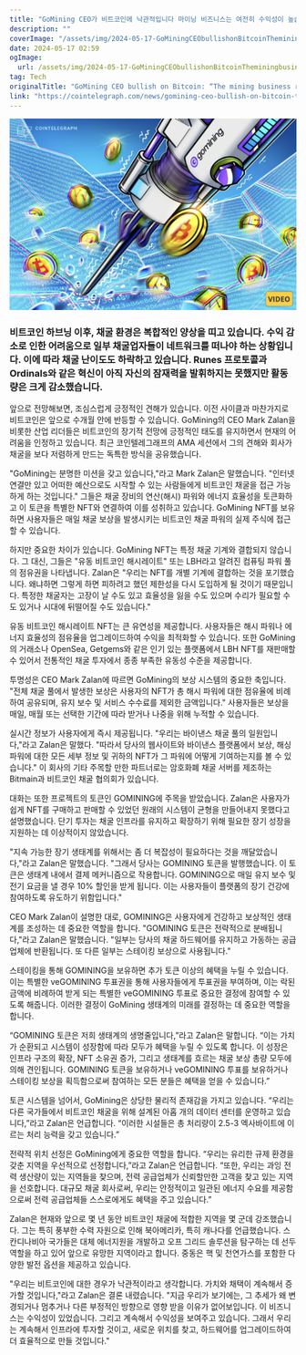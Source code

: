 ```yaml
---
title: "GoMining CEO가 비트코인에 낙관적입니다 마이닝 비즈니스는 여전히 수익성이 높습니다"
description: ""
coverImage: "/assets/img/2024-05-17-GoMiningCEObullishonBitcoinTheminingbusinessremainsprofitable_thumbnail.png"
date: 2024-05-17 02:59
ogImage: 
  url: /assets/img/2024-05-17-GoMiningCEObullishonBitcoinTheminingbusinessremainsprofitable_thumbnail.png
tag: Tech
originalTitle: "GoMining CEO bullish on Bitcoin: “The mining business remains profitable”"
link: "https://cointelegraph.com/news/gomining-ceo-bullish-on-bitcoin-the-mining-business-remains-profitable"
---
```



![GoMining CEO bullish on Bitcoin](/assets/img/2024-05-17-GoMiningCEObullishonBitcoinTheminingbusinessremainsprofitable_thumbnail.png)

### 비트코인 하브닝 이후, 채굴 환경은 복합적인 양상을 띠고 있습니다. 수익 감소로 인한 어려움으로 일부 채굴업자들이 네트워크를 떠나야 하는 상황입니다. 이에 따라 채굴 난이도도 하락하고 있습니다. Runes 프로토콜과 Ordinals와 같은 혁신이 아직 자신의 잠재력을 발휘하지는 못했지만 활동량은 크게 감소했습니다.

앞으로 전망해보면, 조심스럽게 긍정적인 견해가 있습니다. 이전 사이클과 마찬가지로 비트코인은 앞으로 수개월 안에 반등할 수 있습니다. GoMining의 CEO Mark Zalan을 비롯한 산업 리더들은 비트코인의 장기적 전망에 긍정적인 태도를 유지하면서 현재의 어려움을 인정하고 있습니다. 최근 코인텔레그래프의 AMA 세션에서 그의 견해와 회사가 채굴을 보다 저렴하게 만드는 독특한 방식을 공유했습니다.

<div class="content-ad"></div>

"GoMining는 분명한 미션을 갖고 있습니다,"라고 Mark Zalan은 말했습니다. "인터넷 연결만 있고 어떠한 예산으로도 시작할 수 있는 사람들에게 비트코인 채굴을 접근 가능하게 하는 것입니다." 그들은 채굴 장비의 연산(해시) 파워와 에너지 효율성을 토큰화하고 이 토큰을 특별한 NFT와 연결하여 이를 성취하고 있습니다. GoMining NFT를 보유하면 사용자들은 매일 채굴 보상을 발생시키는 비트코인 채굴 파워의 실제 주식에 접근할 수 있습니다.

하지만 중요한 차이가 있습니다. GoMining NFT는 특정 채굴 기계와 결합되지 않습니다. 그 대신, 그들은 "유동 비트코인 해시레이트" 또는 LBH라고 알려진 컴퓨팅 파워 풀의 점유권을 나타냅니다. Zalan은 "우리는 NFT를 개별 기계에 결합하는 것을 포기했습니다. 왜냐하면 그렇게 하면 피하려고 했던 제한성을 다시 도입하게 될 것이기 때문입니다. 특정한 채굴자는 고장이 날 수도 있고 효율성을 잃을 수도 있으며 수리가 필요할 수도 있거나 시대에 뒤떨어질 수도 있습니다."

유동 비트코인 해시레이트 NFT는 큰 유연성을 제공합니다. 사용자들은 해시 파워나 에너지 효율성의 점유율을 업그레이드하여 수익을 최적화할 수 있습니다. 또한 GoMining의 거래소나 OpenSea, Getgems와 같은 인기 있는 플랫폼에서 LBH NFT를 재판매할 수 있어서 전통적인 채굴 투자에서 종종 부족한 유동성 수준을 제공합니다.

투명성은 CEO Mark Zalan에 따르면 GoMining의 보상 시스템의 중요한 축입니다. "전체 채굴 풀에서 발생한 보상은 사용자의 NFT가 총 해시 파워에 대한 점유율에 비례하여 공유되며, 유지 보수 및 서비스 수수료를 제외한 금액입니다." 사용자들은 보상을 매일, 매월 또는 선택한 기간에 따라 받거나 나중을 위해 누적할 수 있습니다.

<div class="content-ad"></div>

실시간 정보가 사용자에게 즉시 제공됩니다. "우리는 바이낸스 채굴 풀의 일원입니다,"라고 Zalan은 말했다. "따라서 당사의 웹사이트와 바이낸스 플랫폼에서 보상, 해싱 파워에 대한 모든 세부 정보 및 귀하의 NFT가 그 파워에 어떻게 기여하는지를 볼 수 있습니다." 이 회사의 기타 주목할 만한 파트너로는 암호화폐 채굴 서버를 제조하는 Bitmain과 비트코인 채굴 협의회가 있습니다.

대화는 또한 프로젝트의 토큰인 GOMINING에 주목을 받았습니다. Zalan은 사용자가 쉽게 NFT를 구매하고 판매할 수 있었던 원래의 시스템이 균형을 만들어내지 못했다고 설명했습니다. 단기 투자는 채굴 인프라를 유지하고 확장하기 위해 필요한 장기 성장을 지원하는 데 이상적이지 않았습니다.

"지속 가능한 장기 생태계를 위해서는 좀 더 복잡성이 필요하다는 것을 깨달았습니다,"라고 Zalan은 말했습니다. "그래서 당사는 GOMINING 토큰을 발행했습니다. 이 토큰은 생태계 내에서 결제 메커니즘으로 작용합니다. GOMINING으로 매일 유지 보수 및 전기 요금을 낼 경우 10% 할인을 받게 됩니다. 이는 사용자들이 플랫폼의 장기 건강에 참여하도록 유도하기 위함입니다."

CEO Mark Zalan이 설명한 대로, GOMINING은 사용자에게 건강하고 보상적인 생태계를 조성하는 데 중요한 역할을 합니다. "GOMINING 토큰은 전략적으로 분배됩니다,"라고 Zalan은 말했습니다. "일부는 당사의 채굴 하드웨어를 유지하고 가동하는 공급업체에 반환됩니다. 또 다른 일부는 스테이킹 보상으로 사용됩니다."

<div class="content-ad"></div>

스테이킹을 통해 GOMINING을 보유하면 추가 토큰 이상의 혜택을 누릴 수 있습니다. 이는 특별한 veGOMINING 투표권을 통해 사용자들에게 투표권을 부여하며, 이는 락된 금액에 비례하여 받게 되는 특별한 veGOMINING 투표로 중요한 결정에 참여할 수 있도록 해줍니다. 이러한 결정이 GoMining 생태계의 미래를 결정하는 데 중요한 역할을 합니다.

“GOMINING 토큰은 저희 생태계의 생명줄입니다,”라고 Zalan은 말합니다. “이는 가치가 순환되고 시스템이 성장함에 따라 모두가 혜택을 누릴 수 있도록 합니다. 이 성장은 인프라 구조의 확장, NFT 소유권 증가, 그리고 생태계를 흐르는 채굴 보상 총량 모두에 의해 견인됩니다. GOMINING 토큰을 보유하거나 veGOMINING 투표를 보유하거나 스테이킹 보상을 획득함으로써 참여하는 모든 분들은 혜택을 얻을 수 있습니다.”

토큰 시스템을 넘어서, GoMining은 상당한 물리적 존재감을 가지고 있습니다. “우리는 다른 국가들에서 비트코인 채굴을 위해 설계된 아홉 개의 데이터 센터를 운영하고 있습니다,”라고 Zalan은 언급합니다. “이러한 시설들은 총 처리량이 2.5-3 엑사바이트에 이르는 처리 능력을 갖고 있습니다.”

전략적 위치 선정은 GoMining에게 중요한 역할을 합니다. “우리는 유리한 규제 환경을 갖춘 지역을 우선적으로 선정합니다,”라고 Zalan은 언급합니다. “또한, 우리는 과잉 전력 생산량이 있는 지역들을 찾으며, 전력 공급업체가 신뢰할만한 고객을 찾고 있는 지역을 선호합니다. 대규모 채굴 회사로써, 우리는 안정적이고 일관된 에너지 수요를 제공함으로써 전력 공급업체들 스스로에게도 혜택을 주고 있습니다.”

<div class="content-ad"></div>

Zalan은 현재와 앞으로 몇 년 동안 비트코인 채굴에 적합한 지역을 몇 군데 강조했습니다. 그는 특히 풍부한 수력 자원으로 인해 북아메리카, 특히 캐나다를 언급했습니다. 스칸디나비아 국가들은 대체 에너지원을 개발하고 오프 그리드 솔루션을 탐구하는 데 선두 역할을 하고 있어 앞으로 유망한 지역이라고 합니다. 중동은 핵 및 천연가스를 포함한 다양한 발전 옵션을 제공하고 있습니다.

"우리는 비트코인에 대한 경우가 낙관적이라고 생각합니다. 가치와 채택이 계속해서 증가할 것입니다,"라고 Zalan은 결론 내렸습니다. "지금 우리가 보기에는, 그 추세가 왜 변경되거나 멈추거나 다른 부정적인 방향으로 영향 받을 이유가 없어보입니다. 이 비즈니스는 수익성이 있었습니다. 그리고 계속해서 수익성을 보여주고 있습니다. 그래서 우리는 계속해서 인프라에 투자할 것이고, 새로운 위치를 찾고, 하드웨어를 업그레이드하여 더 효율적으로 만들 것입니다."